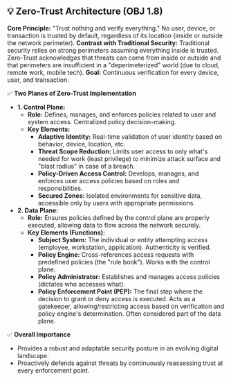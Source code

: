 ## 💡 Zero-Trust Architecture (OBJ 1.8)

**Core Principle:** "Trust nothing and verify everything." No user, device, or transaction is trusted by default, regardless of its location (inside or outside the network perimeter).
**Contrast with Traditional Security:** Traditional security relies on strong perimeters assuming everything inside is trusted. Zero-Trust acknowledges that threats can come from inside or outside and that perimeters are insufficient in a "deperimeterized" world (due to cloud, remote work, mobile tech).
**Goal:** Continuous verification for every device, user, and transaction.

✅ **Two Planes of Zero-Trust Implementation**
- **1. Control Plane:**
  - **Role:** Defines, manages, and enforces policies related to user and system access. Centralized policy decision-making.
  - **Key Elements:**
    - **Adaptive Identity:** Real-time validation of user identity based on behavior, device, location, etc.
    - **Threat Scope Reduction:** Limits user access to only what's needed for work (least privilege) to minimize attack surface and "blast radius" in case of a breach.
    - **Policy-Driven Access Control:** Develops, manages, and enforces user access policies based on roles and responsibilities.
    - **Secured Zones:** Isolated environments for sensitive data, accessible only by users with appropriate permissions.
- **2. Data Plane:**
  - **Role:** Ensures policies defined by the control plane are properly executed, allowing data to flow across the network securely.
  - **Key Elements (Functions):**
    - **Subject System:** The individual or entity attempting access (employee, workstation, application). Authenticity is verified.
    - **Policy Engine:** Cross-references access requests with predefined policies (the "rule book"). Works with the control plane.
    - **Policy Administrator:** Establishes and manages access policies (dictates who accesses what).
    - **Policy Enforcement Point (PEP):** The final step where the decision to grant or deny access is executed. Acts as a gatekeeper, allowing/restricting access based on verification and policy engine's determination. Often considered part of the data plane.

✅ **Overall Importance**
- Provides a robust and adaptable security posture in an evolving digital landscape.
- Proactively defends against threats by continuously reassessing trust at every enforcement point.